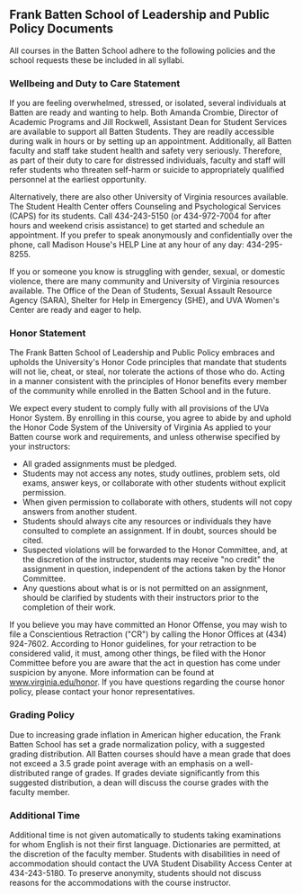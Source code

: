 ## Frank Batten School of Leadership and Public Policy Documents

All courses in the Batten School adhere to the following policies and the school requests these be included in all syllabi.

### Wellbeing and Duty to Care Statement
If you are feeling overwhelmed, stressed, or isolated, several individuals at Batten are ready and wanting to help. Both Amanda Crombie, Director of Academic Programs and Jill Rockwell, Assistant Dean for Student Services are available to support all Batten Students. They are readily accessible during walk in hours or by setting up an appointment. Additionally, all Batten faculty and staff take student health and safety very seriously. Therefore, as part of their duty to care for distressed individuals, faculty and staff will refer students who threaten self-harm or suicide to appropriately qualified personnel at the earliest opportunity. 

Alternatively, there are also other University of Virginia resources available. The Student Health Center offers Counseling and Psychological Services (CAPS) for its students. Call 434-243-5150 (or 434-972-7004 for after hours and weekend crisis assistance) to get started and schedule an appointment. If you prefer to speak anonymously and confidentially over the phone, call Madison House's HELP Line at any hour of any day: 434-295-8255.

If you or someone you know is struggling with gender, sexual, or domestic violence, there are many community and University of Virginia resources available. The Office of the Dean of Students, Sexual Assault Resource Agency (SARA), Shelter for Help in Emergency (SHE), and UVA Women's Center are ready and eager to help.

### Honor Statement
The Frank Batten School of Leadership and Public Policy embraces and upholds the University's Honor Code principles that mandate that students will not lie, cheat, or steal, nor tolerate the actions of those who do. Acting in a manner consistent with the principles of Honor benefits every member of the community while enrolled in the Batten School and in the future.

We expect every student to comply fully with all provisions of the UVa Honor System. By enrolling in this course, you agree to abide by and uphold the Honor Code System of the University of Virginia As applied to your Batten course work and requirements, and unless otherwise specified by your instructors:

* All graded assignments must be pledged.
* Students may not access any notes, study outlines, problem sets, old exams, answer keys, or collaborate with other students without explicit permission.
* When given permission to collaborate with others, students will not copy answers from another student.
* Students should always cite any resources or individuals they have consulted to complete an assignment.  If in doubt, sources should be cited.
* Suspected violations will be forwarded to the Honor Committee, and, at the discretion of the instructor, students may receive "no credit" the assignment in question, independent of the actions taken by the Honor Committee.
* Any questions about what is or is not permitted on an assignment, should be clarified by students with their instructors prior to the completion of their work.

If you believe you may have committed an Honor Offense, you may wish to file a Conscientious Retraction ("CR") by calling the Honor Offices at (434) 924-7602. According to Honor guidelines, for your retraction to be considered valid, it must, among other things, be filed with the Honor Committee before you are aware that the act in question has come under suspicion by anyone. More information can be found at www.virginia.edu/honor. If you have questions regarding the course honor policy, please contact your honor representatives. 

### Grading Policy
Due to increasing grade inflation in American higher education, the Frank Batten School has set a grade normalization policy, with a suggested grading distribution. All Batten courses should have a mean grade that does not exceed a 3.5 grade point average with an emphasis on a well-distributed range of grades. If grades deviate significantly from this suggested distribution, a dean will discuss the course grades with the faculty member.

### Additional Time
Additional time is not given automatically to students taking examinations for whom English is not their first language. Dictionaries are permitted, at the discretion of the faculty member. Students with disabilities in need of accommodation should contact the UVA Student Disability Access Center at 434-243-5180. To preserve anonymity, students should not discuss reasons for the accommodations with the course instructor. 
